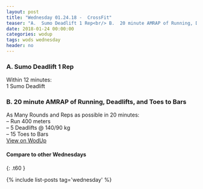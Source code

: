 ```yaml
---
layout: post
title: "Wednesday 01.24.18 -  CrossFit"
teaser: "A.  Sumo Deadlift 1 Rep<br/> B.  20 minute AMRAP of Running, Deadlifts, and Toes to Bars"
date: 2018-01-24 00:00:00
categories: wodup
tags: wods wednesday
header: no
---
```



<h3>A.  Sumo Deadlift 1 Rep</h3>
Within 12 minutes:<br/>
1 Sumo Deadlift<br/>
<h3>B.  20 minute AMRAP of Running, Deadlifts, and Toes to Bars</h3>
As Many Rounds and Reps as possible in 20 minutes:<br/>– Run 400 meters<br/>– 5 Deadlifts @ 140/90 kg<br/>– 15 Toes to Bars<br/>
<a href="https://www.wodup.com/gyms/asphodel/wods/3901" target="blank">View on WodUp</a>


#### Compare to other Wednesdays
{: .t60 }

{% include list-posts tag='wednesday' %}